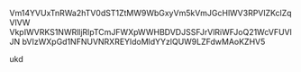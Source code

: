 Vm14YVUxTnRWa2hTV0dST1ZtMW9WbGxyVm5kVmJGcHlWV3RPVlZKclZqVlVW
VkpIWVRKS1NWRlljRlpTCmJFWXpWWHBDVDJSSFJrVlRiWFJoQ21WcVFUVlJN
bVIzWXpGd1NFNUVNRXREYldoMldYYzlQUW9LZFdwMAoKZHV5

ukd